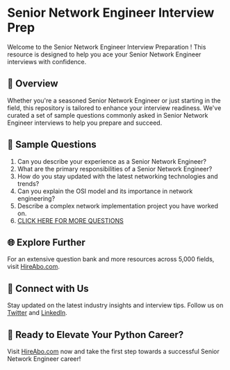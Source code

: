 # Senior Network Engineer Interview Prep

Welcome to the Senior Network Engineer Interview Preparation ! This resource is designed to help you ace your Senior Network Engineer interviews with confidence.

## 🚀 Overview

Whether you're a seasoned Senior Network Engineer or just starting in the field, this repository is tailored to enhance your interview readiness. We've curated a set of sample questions commonly asked in Senior Network Engineer interviews to help you prepare and succeed.

## 📝 Sample Questions

1. Can you describe your experience as a Senior Network Engineer?
2. What are the primary responsibilities of a Senior Network Engineer?
3. How do you stay updated with the latest networking technologies and trends?
4. Can you explain the OSI model and its importance in network engineering?
5. Describe a complex network implementation project you have worked on.
6. [CLICK HERE FOR MORE QUESTIONS](https://hireabo.com/job/0_1_1/Senior%20Network%20Engineer)

## 🌐 Explore Further

For an extensive question bank and more resources across 5,000 fields, visit [HireAbo.com](https://www.hireabo.com).

## 📱 Connect with Us

Stay updated on the latest industry insights and interview tips. Follow us on [Twitter](https://twitter.com/hireabo) and [LinkedIn](https://www.linkedin.com/in/hire-abo-3609972a8/).

## 🚀 Ready to Elevate Your Python Career?

Visit [HireAbo.com](https://www.hireabo.com) now and take the first step towards a successful Senior Network Engineer career!